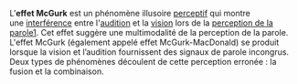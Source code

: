 L’**effet McGurk** est un phénomène illusoire [perceptif](https://fr.wikipedia.org/wiki/Perceptif "Perceptif") qui montre une [interférence](https://fr.wikipedia.org/wiki/Interf%C3%A9rence_\(communication\) "Interférence (communication)") entre l'[audition](https://fr.wikipedia.org/wiki/Audition_humaine "Audition humaine") et la [vision](https://fr.wikipedia.org/wiki/Vision_humaine "Vision humaine") lors de la [perception de la parole](https://fr.wikipedia.org/wiki/Perception_de_la_parole "Perception de la parole")[1](https://fr.wikipedia.org/wiki/Effet_McGurk#cite_note-1). Cet effet suggère une multimodalité de la perception de la parole. L'effet McGurk (également appelé effet McGurk-MacDonald) se produit lorsque la vision et l’audition fournissent des signaux de parole incongrus. Deux types de phénomènes découlent de cette perception erronée : la fusion et la combinaison.